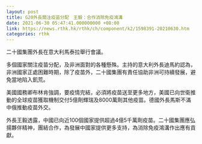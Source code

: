 ```yaml
---
layout: post
title: G20外長關注疫苗分配　王毅：合作消除免疫鴻溝
date: 2021-06-30 05:47:41.000000000 +08:00
link: https://news.rthk.hk/rthk/ch/component/k2/1598391-20210630.htm
categories: rthk
---
```


二十國集團外長在意大利馬泰拉舉行會議。

多個國家關注疫苗分配，及非洲面對的各種懸殊。主持的意大利外長迪馬約認為，非洲國家正處困難時期，除了疫苗外，二十國集團有責任協助非洲可持續發展，避免當地陷入飢荒。

美國國務卿布林肯強調，要疫情完結，必須將疫苗送至更多地方，美國已向世衛推動的全球疫苗獲取機制交付5億劑輝瑞及8000萬劑其他疫苗。德國外長馬斯不滿中俄推動疫苗外交。

外長王毅透露，中國已向近100個國家提供超過4億5千萬劑疫苗。二十國集團應弘揚夥伴精神，團結合作，為發展中國家提供更多支持，為消除免疫鴻溝作出應有貢獻。
